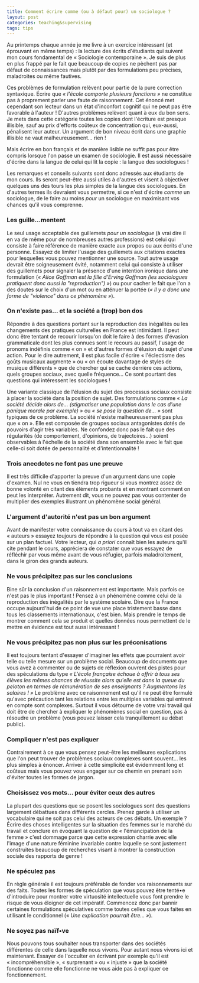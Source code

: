 ```yaml
---
title: Comment écrire comme (ou à défaut pour) un sociologue ?
layout: post
categories: teaching&supervising
tags: tips
---
```


Au printemps chaque année je me livre à un exercice intéressant (et éprouvant en même temps) : la lecture des écrits d'étudiants qui suivent mon cours fondamental de « Sociologie contemporaine ». Je suis de plus en plus frappé par le fait que beaucoup de copies ne pèchent pas par défaut de connaissances mais plutôt par des formulations peu précises, maladroites ou même fautives.

Ces problèmes de formulation relèvent pour partie de la pure correction syntaxique. Écrire que <i>« l'école comporte plusieurs fonctions »</i> ne constitue pas à proprement parler une faute de raisonnement. Cet énoncé met cependant son lecteur dans un état d'inconfort cognitif qui ne peut pas être favorable à l'auteur ! D'autres problèmes relèvent quant à eux du bon sens. Je mets dans cette catégorie toutes les copies dont l'écriture est presque illisible, sauf au prix d'efforts coûteux de concentration qui, eux-aussi, pénalisent leur auteur. Un argument de bon niveau écrit dans une graphie illisible ne vaut malheureusement… rien !

Mais écrire en bon français et de manière lisible ne suffit pas pour être compris lorsque l'on passe un examen de sociologie. Il est aussi nécessaire d'écrire dans la langue de celui qui lit la copie : la langue des sociologues !

Les remarques et conseils suivants sont donc adressés aux étudiants de mon cours. Ils seront peut-être aussi utiles à d'autres et visent à objectiver quelques uns des tours les plus simples de la langue des sociologues. En d'autres termes ils devraient vous permettre, si ce n'est d'écrire <i>comme</i> un sociologue, de le faire au moins <i>pour</i> un sociologue en maximisant vos chances qu'il vous comprenne.

<h3>Les guille…mentent</h3>

Le seul usage acceptable des guillemets <i>pour un sociologue</i> (à vrai dire il en va de même pour de nombreuses autres professions) est celui qui consiste à faire référence de manière exacte aux propos ou aux écrits d'une personne. Essayez de limiter l'usage des guillemets aux citations exactes pour lesquelles vous pouvez mentionner une source. Tout autre usage devrait être soigneusement évité, notamment celui qui consiste à utiliser des guillemets pour signaler la présence d'une intention ironique dans une formulation (<i>« Alice Goffman est la fille d'Erving Goffman (les sociologues pratiquent donc aussi la "reproduction") »</i>) ou pour cacher le fait que l'on a des doutes sur le choix d'un mot ou en atténuer la portée (<i>« Il y a donc une forme de "violence" dans ce phénomène »</i>).

<h3>On n'existe pas… et la société a (trop) bon dos</h3>

Répondre à des questions portant sur la reproduction des inégalités ou les changements des pratiques culturelles en France est intimidant. Il peut donc être tentant de recourir lorsqu'on doit le faire à des formes d'évasion grammaticale dont les plus connues sont le recours au passif, l'usage de pronoms indéfinis comme « on » et d'autres formes d'élusion du sujet d'une action. Pour le dire autrement, il est plus facile d'écrire « l'éclectisme des goûts musicaux augmente » ou « on écoute davantage de styles de musique différents » que de chercher qui se cache derrière ces actions, quels groupes sociaux, avec quelle fréquence… Ce sont pourtant des questions qui intéressent les sociologues !

Une variante classique de l'élusion du sujet des processus sociaux consiste à placer la société dans la position de sujet. Des formulations comme <i>« La société décide alors de… (stigmatiser une population dans le cas d'une panique morale par exemple) »</i> ou <i>« se pose la question de… »</i> sont typiques de ce problème. La société n'existe malheureusement pas plus que « on ». Elle est composée de groupes sociaux antagonistes dotés de pouvoirs d'agir très variables. Ne confondez donc pas le fait que des régularités (de comportement, d'opinions, de trajectoires…) soient observables à l'échelle de la société dans son ensemble avec le fait que celle-ci soit dotée de personnalité et d'intentionnalité !

<h3>Trois anecdotes ne font pas une preuve</h3>

Il est très difficile d'apporter la preuve d'un argument dans une copie d'examen. Nul ne vous en tiendra trop rigueur si vous montrez assez de bonne volonté en citant des éléments probants et en montrant comment on peut les interpréter. Autrement dit, vous ne pouvez pas vous contenter de multiplier des exemples illustrant un phénomène social général.

<h3>L'argument d'autorité n'est pas un bon argument</h3>

Avant de manifester votre connaissance du cours à tout va en citant des « auteurs » essayez toujours de répondre à la question qui vous est posée sur un plan factuel. Votre lecteur, qui <i>a priori</i> connaît bien les auteurs qu'il cite pendant le cours, appréciera de constater que vous essayez de réfléchir par vous même avant de vous réfugier, parfois maladroitement, dans le giron des grands auteurs.

<h3>Ne vous précipitez pas sur les conclusions</h3>

Bine sûr la conclusion d'un raisonnement est importante. Mais parfois ce n'est pas le plus important ! Pensez à un phénomène comme celui de la reproduction des inégalités par le système scolaire. Dire que la France occupe aujourd'hui de ce point de vue une place tristement basse dans tous les classements internationaux, c'est bien. Mais prendre le temps de montrer comment cela se produit et quelles données nous permettent de le mettre en évidence est tout aussi intéressant !

<h3>Ne vous précipitez pas non plus sur les préconisations</h3>

Il est toujours tentant d'essayer d'imaginer les effets que pourraient avoir telle ou telle mesure sur un problème social. Beaucoup de documents que vous avez à commenter ou de sujets de réflexion ouvrent des pistes pour des spéculations du type <i>« L'école française échoue à offrir à tous ses élèves les mêmes chances de réussite alors qu'elle est dans la queue du peloton en termes de rémunération de ses enseignants ? Augmentons les salaires ! »</i> Le problème avec ce raisonnement est qu'il ne peut être formulé qu'avec précaution tant les relations entre les multiples variables qui entrent en compte sont complexes. Surtout il vous détourne de votre vrai travail qui doit être de chercher à expliquer le phénomènes social en question, pas à résoudre un problème (vous pouvez laisser cela tranquillement au débat public).

<h3>Compliquer n'est pas expliquer</h3>

Contrairement à ce que vous pensez peut-être les meilleures explications que l'on peut trouver de problèmes sociaux complexes sont souvent… les plus simples à énoncer. Arriver à cette simplicité est évidemment long et coûteux mais vous pouvez vous engager sur ce chemin en prenant soin d'éviter toutes les formes de jargon.

<h3>Choisissez vos mots… pour éviter ceux des autres</h3>

 La plupart des questions que se posent les sociologues sont des questions largement débattues dans différents cercles. Prenez garde à utiliser un vocabulaire qui ne soit pas celui des acteurs de ces débats. Un exemple ? Écrire des choses intelligentes sur la situation des femmes sur le marché du travail et conclure en évoquant la question de « l'émancipation de la femme » c'est dommage parce que cette expression charrie avec elle l'image d'une nature féminine invariable contre laquelle se sont justement construites beaucoup de recherches visant à montrer la construction sociale des rapports de genre !

<h3>Ne spéculez pas</h3>

En règle générale il est toujours préférable de fonder vos raisonnements sur des faits. Toutes les formes de spéculation que vous pouvez être tenté•e d'introduire pour montrer votre virtuosité intellectuelle vous font prendre le risque de vous éloigner de cet impératif. Commencez donc par bannir certaines formulations spéculatives comme toutes celles que vous faites en utilisant le conditionnel (<i>« Une explication pourrait être… »</i>).

<h3>Ne soyez pas naïf•ve</h3>

Nous pouvons tous souhaiter nous transporter dans des sociétés différentes de celle dans laquelle nous vivons. Pour autant nous vivons ici et maintenant. Essayer de l'occulter en écrivant par exemple qu'il est « incompréhensible », « surprenant » ou « injuste » que la société fonctionne comme elle fonctionne ne vous aide pas à expliquer ce fonctionnement.
